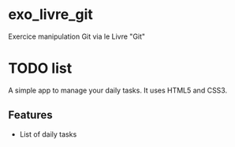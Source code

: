 # exo_livre_git
Exercice manipulation Git via le Livre "Git"

# TODO list
A simple app to manage your daily tasks.
It uses HTML5 and CSS3.
## Features
* List of daily tasks